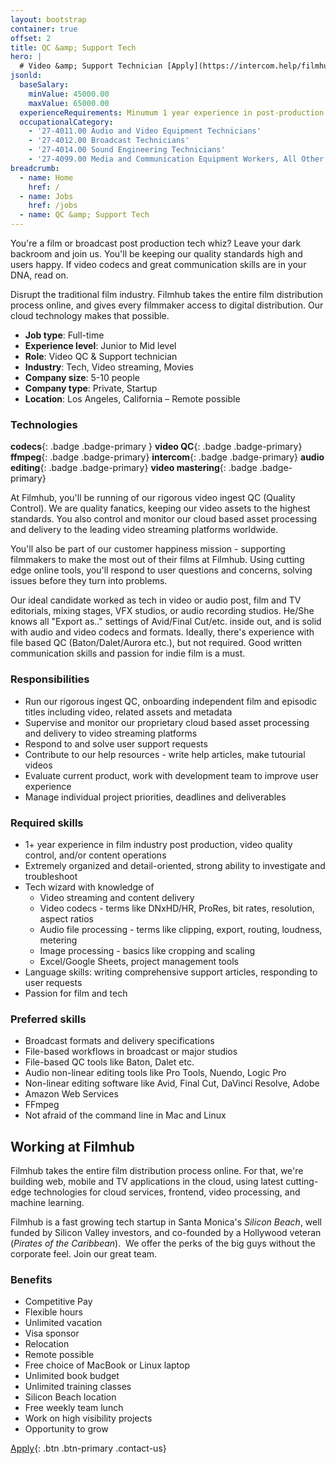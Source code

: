 ```yaml
---
layout: bootstrap
container: true
offset: 2
title: QC &amp; Support Tech
hero: |
  # Video &amp; Support Technician [Apply](https://intercom.help/filmhub){: .btn .btn-outline-warning .ml-5 .contact-us}
jsonld:
  baseSalary:
    minValue: 45000.00
    maxValue: 65000.00
  experienceRequirements: Minumum 1 year experience in post-production or video quality control
  occupationalCategory:
    - '27-4011.00 Audio and Video Equipment Technicians'
    - '27-4012.00 Broadcast Technicians'
    - '27-4014.00 Sound Engineering Technicians'
    - '27-4099.00 Media and Communication Equipment Workers, All Other'
breadcrumb:
  - name: Home
    href: /
  - name: Jobs
    href: /jobs
  - name: QC &amp; Support Tech
---
```

You're a film or broadcast post production tech whiz? Leave your dark backroom and join us. You'll be keeping our quality standards high and users happy. If video codecs and great communication skills are in your DNA, read on.

Disrupt the traditional film industry. Filmhub takes the entire film distribution process online, and gives every filmmaker access to digital distribution. Our cloud technology makes that possible.

- **Job type**: Full-time
- **Experience level**: Junior to Mid level
- **Role**: Video QC & Support technician
- **Industry**: Tech, Video streaming, Movies
- **Company size**: 5-10 people
- **Company type**: Private, Startup
- **Location**: Los Angeles, California &ndash; Remote possible

### Technologies

**codecs**{: .badge .badge-primary }
**video QC**{: .badge .badge-primary}
**ffmpeg**{: .badge .badge-primary}
**intercom**{: .badge .badge-primary}
**audio editing**{: .badge .badge-primary}
**video mastering**{: .badge .badge-primary}

At Filmhub, you'll be running of our rigorous video ingest QC (Quality Control). We are quality fanatics, keeping our video assets to the highest standards. You also control and monitor our cloud based asset processing and delivery to the leading video streaming platforms worldwide.

You'll also be part of our customer happiness mission - supporting filmmakers to make the most out of their films at Filmhub. Using cutting edge online tools, you'll respond to user questions and concerns, solving issues before they turn into problems.

Our ideal candidate worked as tech in video or audio post, film and TV editorials, mixing stages, VFX studios, or audio recording studios. He/She knows all "Export as.." settings of Avid/Final Cut/etc. inside out, and is solid with audio and video codecs and formats. Ideally, there's experience with file based QC (Baton/Dalet/Aurora etc.), but not required. Good written communication skills and passion for indie film is a must.

### Responsibilities

- Run our rigorous ingest QC, onboarding independent film and episodic titles including video, related assets and metadata
- Supervise and monitor our proprietary cloud based asset processing and delivery to video streaming platforms
- Respond to and solve user support requests
- Contribute to our help resources - write help articles, make tutourial videos
- Evaluate current product, work with development team to improve user experience
- Manage individual project priorities, deadlines and deliverables

### Required skills

- 1+ year experience in film industry post production, video quality control, and/or content operations
- Extremely organized and detail-oriented, strong ability to investigate and troubleshoot
- Tech wizard with knowledge of
  - Video streaming and content delivery
  - Video codecs - terms like DNxHD/HR, ProRes, bit rates, resolution, aspect ratios
  - Audio file processing - terms like clipping, export, routing, loudness, metering
  - Image processing - basics like cropping and scaling
  - Excel/Google Sheets, project management tools
- Language skills: writing comprehensive support articles, responding to user requests
- Passion for film and tech

### Preferred skills

- Broadcast formats and delivery specifications
- File-based workflows in broadcast or major studios
- File-based QC tools like Baton, Dalet etc.
- Audio non-linear editing tools like Pro Tools, Nuendo, Logic Pro
- Non-linear editing software like Avid, Final Cut, DaVinci Resolve, Adobe
- Amazon Web Services
- FFmpeg
- Not afraid of the command line in Mac and Linux

## Working at Filmhub

Filmhub takes the entire film distribution process online. For that, we're building web, mobile and TV applications in the cloud, using latest cutting-edge technologies for cloud services, frontend, video processing, and machine learning.

Filmhub is a fast growing tech startup in Santa Monica's _Silicon Beach_, well funded by Silicon Valley investors, and co-founded by a Hollywood veteran (_Pirates of the Caribbean_).  We offer the perks of the big guys without the corporate feel. Join our great team.

### Benefits

- Competitive Pay
- Flexible hours
- Unlimited vacation
- Visa sponsor
- Relocation
- Remote possible
- Free choice of MacBook or Linux laptop
- Unlimited book budget
- Unlimited training classes
- Silicon Beach location
- Free weekly team lunch
- Work on high visibility projects
- Opportunity to grow

[Apply](https://intercom.help/filmhub){: .btn .btn-primary .contact-us}
